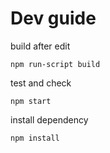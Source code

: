 # Dev guide

build after edit

`npm run-script build`

test and check 

`npm start`

install dependency

`npm install`